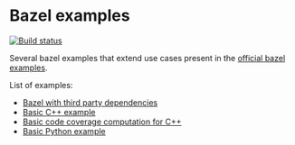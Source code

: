 # Bazel examples

[![Build status](https://ci.appveyor.com/api/projects/status/7mr1q92rev7h02ca/branch/master?svg=true)](https://ci.appveyor.com/project/limdor/bazel-examples/branch/master)

Several bazel examples that extend use cases present in the [official bazel examples](https://github.com/bazelbuild/bazel/tree/master/examples).

List of examples:

* [Bazel with third party dependencies](./third_party_dependencies/)
* [Basic C++ example](./cpp/)
* [Basic code coverage computation for C++](./cpp_coverage/)
* [Basic Python example](./python/)
